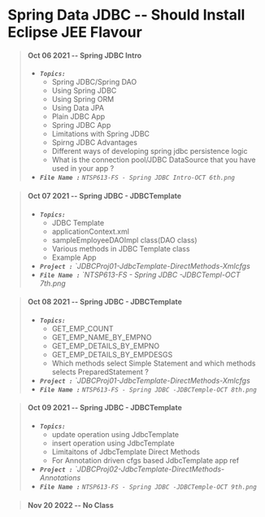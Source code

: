
# Spring Data JDBC -- Should Install Eclipse JEE Flavour

> #### Oct 06 2021 -- Spring JDBC Intro
> - <em>**`Topics:`**</em>
>     - Spring JDBC/Spring DAO
>     - Using Spring JDBC
>     - Using Spring ORM
>     - Using Data JPA
>     - Plain JDBC App
>     - Spring JDBC App
>     - Limitations with Spring JDBC
>     - Spirng JDBC Advantages
>     - Different ways of developing spring jdbc persistence logic
>     - What is the connection pool/JDBC DataSource that you have used in your app ?
> - <em>**`File Name :`**</em> *`NTSP613-FS - Spring JDBC Intro-OCT 6th.png`*

> #### Oct 07 2021 -- Spring JDBC - JDBCTemplate
> - <em>**`Topics:`**</em>
>     - JDBC Template
>     - applicationContext.xml
>     - sampleEmployeeDAOImpl class(DAO class)
>     - Various methods in JDBC Template class
>     - Example App
> - <em>**`Project :`**</em> *`JDBCProj01-JdbcTemplate-DirectMethods-Xmlcfgs*
> - <em>**`File Name :`**</em> *`NTSP613-FS - Spring JDBC -JDBCTempl-OCT 7th.png*

> #### Oct 08 2021 -- Spring JDBC - JDBCTemplate  
> - <em>**`Topics:`**</em>
>     - GET_EMP_COUNT
>     - GET_EMP_NAME_BY_EMPNO
>     - GET_EMP_DETAILS_BY_EMPNO
>     - GET_EMP_DETAILS_BY_EMPDESGS
>     - Which methods select Simple Statement and which methods selects PreparedStatement ?
> - <em>**`Project :`**</em> *`JDBCProj01-JdbcTemplate-DirectMethods-Xmlcfgs*
> - <em>**`File Name :`**</em> *`NTSP613-FS - Spring JDBC -JDBCTemple-OCT 8th.png`*

> #### Oct 09 2021 -- Spring JDBC - JDBCTemplate  
> - <em>**`Topics:`**</em>
>     - update operation using JdbcTemplate
>     - insert operation using JdbcTemplate
>     - Limitaitons of JdbcTemplate Direct Methods
>     - For Annotation driven cfgs based JdbcTemplate app ref
> - <em>**`Project :`**</em> *`JDBCProj02-JdbcTemplate-DirectMethods-Annotations*
> - <em>**`File Name :`**</em> *`NTSP613-FS - Spring JDBC -JDBCTemple-OCT 9th.png`*

> #### Nov 20 2022 -- No Class
